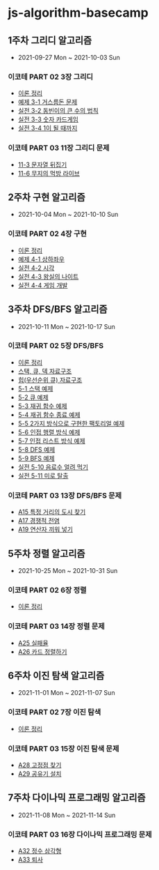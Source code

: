 # js-algorithm-basecamp

## 1주차 그리디 알고리즘

- 2021-09-27 Mon ~ 2021-10-03 Sun

### 이코테 PART 02 3장 그리디

- [이론 정리](/docs/04-구현.md)
- [예제 3-1 거스름돈 문제](/src/js-for-coding-test/PART-02/04-구현/01.js)
- [실전 3-2 동빈이의 큰 수의 법칙](/src/js-for-coding-test/PART-02/04-구현/02.js)
- [실전 3-3 숫자 카드게임](/src/js-for-coding-test/PART-02/04-구현/03.js)
- [실전 3-4 1이 될 때까지](/src/js-for-coding-test/PART-02/04-구현/04.js)

### 이코테 PART 03 11장 그리디 문제

- [11-3 문자열 뒤집기](/src/js-for-coding-test/PART-03/11-그리디-문제/03.js)
- [11-6 무지의 먹방 라이브](/src/js-for-coding-test/PART-03/11-그리디-문제/06.js)

## 2주차 구현 알고리즘

- 2021-10-04 Mon ~ 2021-10-10 Sun

### 이코테 PART 02 4장 구현

- [이론 정리](/docs/04-구현.md)
- [예제 4-1 상하좌우](/src/js-for-coding-test/PART-02/04-구현/01.js)
- [실전 4-2 시각](/src/js-for-coding-test/PART-02/04-구현/02.js)
- [실전 4-3 왕실의 나이트](/src/js-for-coding-test/PART-02/04-구현/03.js)
- [실전 4-4 게임 개발](/src/js-for-coding-test/PART-02/04-구현/04.js)

## 3주차 DFS/BFS 알고리즘

- 2021-10-11 Mon ~ 2021-10-17 Sun

### 이코테 PART 02 5장 DFS/BFS

- [이론 정리](/docs/05-DFS_BFS.md)
- [스택, 큐, 덱 자료구조](/docs/data-structure/stack_queue_deque.md)
- [힙(우선순위 큐) 자료구조](/docs/data-structure/heap.md)
- [5-1 스택 예제](/src/js-for-coding-test/PART-02/05-DFS_BFS/01.js)
- [5-2 큐 예제](/src/js-for-coding-test/PART-02/05-DFS_BFS/02.js)
- [5-3 재귀 함수 예제](/src/js-for-coding-test/PART-02/05-DFS_BFS/03.js)
- [5-4 재귀 함수 종료 예제](/src/js-for-coding-test/PART-02/05-DFS_BFS/04.js)
- [5-5 2가지 방식으로 구현한 팩토리얼 예제](/src/js-for-coding-test/PART-02/05-DFS_BFS/05.js)
- [5-6 인접 행렬 방식 예제](/src/js-for-coding-test/PART-02/05-DFS_BFS/06.js)
- [5-7 인접 리스트 방식 예제](/src/js-for-coding-test/PART-02/05-DFS_BFS/07.js)
- [5-8 DFS 예제](/src/js-for-coding-test/PART-02/05-DFS_BFS/08.js)
- [5-9 BFS 예제](/src/js-for-coding-test/PART-02/05-DFS_BFS/09.js)
- [실전 5-10 음료수 얼려 먹기](/src/js-for-coding-test/PART-02/05-DFS_BFS/10.js)
- [실전 5-11 미로 탈출](/src/js-for-coding-test/PART-02/05-DFS_BFS/11.js)

### 이코테 PART 03 13장 DFS/BFS 문제

- [A15 특정 거리의 도시 찾기](/src/js-for-coding-test/PART-03/13-DFS_BFS-문제/15.js)
- [A17 경쟁적 전염](/src/js-for-coding-test/PART-03/13-DFS_BFS-문제/17.js)
- [A19 연산자 끼워 넣기](/src/js-for-coding-test/PART-03/13-DFS_BFS-문제/19.js)

## 5주차 정렬 알고리즘

- 2021-10-25 Mon ~ 2021-10-31 Sun

### 이코테 PART 02 6장 정렬

- [이론 정리](/docs/06-정렬.md)

### 이코테 PART 03 14장 정렬 문제

- [A25 실패율](/src/js-for-coding-test/PART-03/14-정렬-문제/25.js)
- [A26 카드 정렬하기](/src/js-for-coding-test/PART-03/14-정렬-문제/26.js)

## 6주차 이진 탐색 알고리즘

- 2021-11-01 Mon ~ 2021-11-07 Sun

### 이코테 PART 02 7장 이진 탐색

- [이론 정리](/docs/07-이진_탐색.md)

### 이코테 PART 03 15장 이진 탐색 문제

- [A28 고정점 찾기](/src/js-for-coding-test/PART-03/15-이진_탐색-문제/28.ts)
- [A29 공유기 설치](/src/js-for-coding-test/PART-03/15-이진_탐색-문제/29.ts)

## 7주차 다이나믹 프로그래밍 알고리즘

- 2021-11-08 Mon ~ 2021-11-14 Sun

### 이코테 PART 03 16장 다이나믹 프로그래밍 문제

- [A32 정수 삼각형](/src/js-for-coding-test/PART-03/16-다이나믹_프로그래밍-문제/32.ts)
- [A33 퇴사](/src/js-for-coding-test/PART-03/16-다이나믹_프로그래밍-문제/33.ts)
